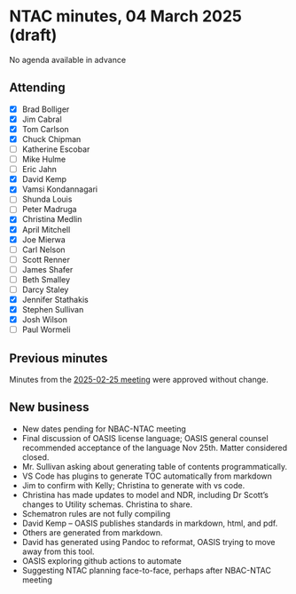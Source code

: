 # NTAC minutes, 04 March 2025 (draft)

No agenda available in advance

## Attending

- [x] Brad Bolliger
- [x] Jim Cabral
- [x] Tom Carlson
- [x] Chuck Chipman
- [ ] Katherine Escobar
- [ ] Mike Hulme
- [ ] Eric Jahn
- [x] David Kemp
- [x] Vamsi Kondannagari
- [ ] Shunda Louis
- [ ] Peter Madruga
- [x] Christina Medlin
- [x] April Mitchell
- [x] Joe Mierwa
- [ ] Carl Nelson
- [ ] Scott Renner
- [ ] James Shafer
- [ ] Beth Smalley
- [ ] Darcy Staley 
- [x] Jennifer Stathakis
- [x] Stephen Sullivan
- [x] Josh Wilson
- [ ] Paul Wormeli

## Previous minutes

Minutes from the [2025-02-25 meeting](2025-02-25-minutes.md) were approved without change.

## New business
*	New dates pending for NBAC-NTAC meeting
*	Final discussion of OASIS license language; OASIS general counsel recommended acceptance of the language Nov 25th. Matter considered closed.
*	Mr. Sullivan asking about generating table of contents programmatically. 
  *	VS Code has plugins to generate TOC automatically from markdown
  *	Jim to confirm with Kelly; Christina to generate with vs code.
*	Christina has made updates to model and NDR, including Dr Scott’s changes to Utility schemas. Christina to share.
  *	Schematron rules are not fully compiling 
  *	David Kemp – OASIS publishes standards in markdown, html, and pdf. 
  *	Others are generated from markdown. 
  *	David has generated using Pandoc to reformat, OASIS trying to move away from this tool. 
  *	OASIS exploring github actions to automate
*	Suggesting NTAC planning face-to-face, perhaps after NBAC-NTAC meeting
